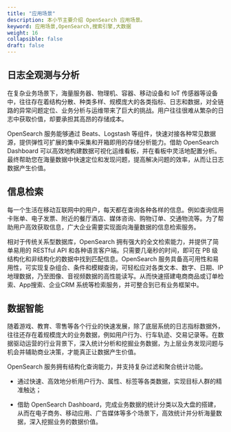 ```yaml
---
title: "应用场景"
description: 本小节主要介绍 OpenSearch 应用场景。 
keyword: 应用场景,OpenSearch,搜索引擎,大数据 
weight: 16
collapsible: false
draft: false
---
```




## 日志全观测与分析

在复杂业务场景下，海量服务器、物理机、容器、移动设备和 IoT 传感器等设备中，往往存在着结构分散、种类多样、规模庞大的各类指标、日志和数据，对全链路的异常问题定位、业务分析与运维带来了巨大的挑战。用户往往很难从繁杂的日志中获取价值，却要承担其高昂的存储成本。

OpenSearch 服务能够通过 Beats、Logstash 等组件，快速对接各种常见数据源，提供弹性可扩展的集中采集和开箱即用的存储分析能力。借助 OpenSearch Dashboard 可以高效地构建数据可视化运维看板，并在看板中灵活地配置分析。最终帮助您在海量数据中快速定位和发现问题，提高解决问题的效率，从而让日志数据产生价值。

## 信息检索

每一个生活在移动互联网中的用户，每天都在查询各种各样的信息。例如查询信用卡账单、电子发票、附近的餐厅酒店、媒体咨询、购物订单、交通物流等。为了帮助用户高效获取信息，广大企业需要实现面向海量数据的信息检索服务。

相对于传统关系型数据库，OpenSearch 拥有强大的全文检索能力，并提供了简单易用的 RESTful API 和各种语言客户端。只需要几毫秒的时间，即可在 PB 级结构化和非结构化的数据中找到匹配信息。OpenSearch 服务具备高可用性和易用性，可实现复杂组合、条件和模糊查询，可轻松应对各类文本、数字、日期、IP地理数据，乃至图像、音视频数据的高性能读写。从而快速搭建电商商品或订单检索、App搜索、企业CRM 系统等检索服务，并可整合到已有业务框架中。

## 数据智能

随着游戏、教育、零售等各个行业的快速发展，除了底层系统的日志指标数据外，往往还存在着规模庞大的业务数据，例如用户行为、行车轨迹、交易记录等。在数据驱动运营的行业背景下，深入统计分析和挖掘业务数据，为上层业务发现问题与机会并辅助商业决策，才能真正让数据产生价值。

OpenSearch 服务拥有结构化查询能力，并支持复杂过滤和聚合统计功能。

- 通过快速、高效地分析用户行为、属性、标签等各类数据，实现目标人群的精准触达；

- 借助 OpenSearch Dashboard，完成业务数据的统计分类以及大盘的搭建，从而在电子商务、移动应用、广告媒体等多个场景下，高效统计并分析海量数据，深入挖掘业务的数据价值。
